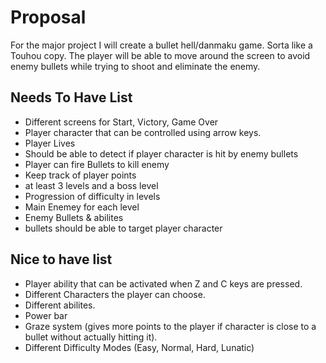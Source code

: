 # Proposal 

For the major project I will create a bullet hell/danmaku game. Sorta like a Touhou copy. The player will be able to move around the screen to avoid enemy bullets while trying to shoot and eliminate the enemy.

## Needs To Have List 

- Different screens for Start, Victory, Game Over  
- Player character that can be controlled using arrow keys.
- Player Lives   
- Should be able to detect if player character is hit by enemy bullets                  
- Player can fire Bullets to kill enemy
- Keep track of player points 
- at least 3 levels and a boss level
- Progression of difficulty in levels 
- Main Enemey for each level 
- Enemy Bullets & abilites
- bullets should be able to target player character

## Nice to have list 

- Player ability that can be activated when Z and C keys are pressed.
- Different Characters the player can choose.
- Different abilites. 
- Power bar
- Graze system (gives more points to the player if character is close to a bullet without actually hitting it).
- Different Difficulty Modes (Easy, Normal, Hard, Lunatic)

